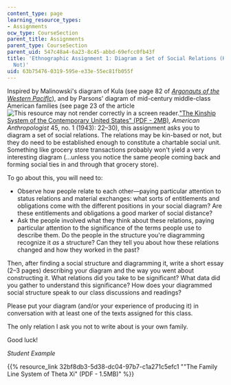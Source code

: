 ```yaml
---
content_type: page
learning_resource_types:
- Assignments
ocw_type: CourseSection
parent_title: Assignments
parent_type: CourseSection
parent_uid: 547c48a4-6a23-8c45-abbd-69efcc0fb43f
title: 'Ethnographic Assignment 1: Diagram a Set of Social Relations (Kin-Based or
  Not)'
uid: 63b75476-0319-595e-e33e-55ec81fb055f
---
```


Inspired by Malinowski's diagram of Kula (see page 82 of _[Argonauts of the Western Paciflc](https://archive.org/details/argonautsofthewe032976mbp/page/n135/mode/2up)_), and by Parsons' diagram of mid-century middle-class American families (see page 23 of the article ![This resource may not render correctly in a screen reader.](/images/inacessible.gif)["The Kinship System of the Contemporary United States" (PDF - 2MB)](http://www.suz.uzh.ch/dam/jcr:00000000-5971-7075-0000-000008238573/Parsons_kinship.pdf), _American Anthropologist_ 45, no. 1 (1943): 22–30), this assignment asks you to diagram a set of social relations. The relations may be kin-based or not, but they do need to be established enough to constitute a chartable social unit. Something like grocery store transactions probably won't yield a very interesting diagram (…unless you notice the same people coming back and forming social ties in and through that grocery store).

To go about this, you will need to:

*   Observe how people relate to each other—paying particular attention to status relations and material exchanges: what sorts of entitlements and obligations come with the different positions in your social diagram? Are these entitlements and obligations a good marker of social distance?
*   Ask the people involved what they think about these relations, paying particular attention to the significance of the terms people use to describe them. Do the people in the structure you're diagramming recognize it _as_ a structure? Can they tell you about how these relations changed and how they worked in the past?

Then, after finding a social structure and diagramming it, write a short essay (2–3 pages) describing your diagram and the way you went about constructing it. What relations did you take to be significant? What data did you gather to understand this significance? How does your diagrammed social structure speak to our class discussions and readings?

Please put your diagram (and/or your experience of producing it) in conversation with at least one of the texts assigned for this class.

The only relation I ask you not to write about is your own family.

Good luck!

_Student Example_

{{% resource_link 32bf8db3-5d38-dc04-97b7-c1a271c5efc1 "\"The Family Line System of Theta Xi\" (PDF - 1.5MB)" %}}